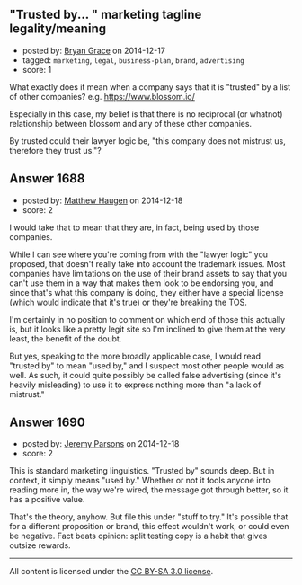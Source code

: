 ## "Trusted by... " marketing tagline legality/meaning

- posted by: [Bryan Grace](https://stackexchange.com/users/3069997/bryan-grace) on 2014-12-17
- tagged: `marketing`, `legal`, `business-plan`, `brand`, `advertising`
- score: 1

What exactly does it mean when a company says that it is "trusted" by a list of other companies?
e.g. https://www.blossom.io/

Especially in this case, my belief is that there is no reciprocal (or whatnot) relationship between blossom and any of these other companies.  

By trusted could their lawyer logic be, "this company does not mistrust us, therefore they trust us."?


## Answer 1688

- posted by: [Matthew Haugen](https://stackexchange.com/users/1325646/matthew-haugen) on 2014-12-18
- score: 2

I would take that to mean that they are, in fact, being used by those companies.

While I can see where you're coming from with the "lawyer logic" you proposed, that doesn't really take into account the trademark issues. Most companies have limitations on the use of their brand assets to say that you can't use them in a way that makes them look to be endorsing you, and since that's what this company is doing, they either have a special license (which would indicate that it's true) or they're breaking the TOS.

I'm certainly in no position to comment on which end of those this actually is, but it looks like a pretty legit site so I'm inclined to give them at the very least, the benefit of the doubt.

But yes, speaking to the more broadly applicable case, I would read "trusted by" to mean "used by," and I suspect most other people would as well. As such, it could quite possibly be called false advertising (since it's heavily misleading) to use it to express nothing more than "a lack of mistrust."


## Answer 1690

- posted by: [Jeremy Parsons](https://stackexchange.com/users/497810/jeremy-parsons) on 2014-12-18
- score: 2

This is standard marketing linguistics. "Trusted by" sounds deep. But in context, it simply means "used by." Whether or not it fools anyone into reading more in, the way we're wired, the message got through better, so it has a positive value.

That's the theory, anyhow. But file this under "stuff to try." It's possible that for a different proposition or brand, this effect wouldn't work, or could even be negative. Fact beats opinion: split testing copy is a habit that gives outsize rewards.



---

All content is licensed under the [CC BY-SA 3.0 license](https://creativecommons.org/licenses/by-sa/3.0/).
